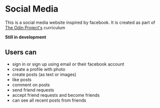 # Social Media
This is a social media website inspired by facebook. It is created as part of [The Odin Project's](https://www.theodinproject.com/paths/full-stack-ruby-on-rails/courses/ruby-on-rails/lessons/final-project) curriculum

**Still in development**

## Users can
- sign in or sign up using email or their facebook account
- create a profile with photo
- create posts (as text or images)
- like posts
- comment on posts
- send friend requests
- accept friend requests and become friends
- can see all recent posts from friends